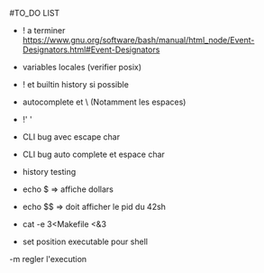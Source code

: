 
#TO_DO LIST

- ! a terminer
 https://www.gnu.org/software/bash/manual/html_node/Event-Designators.html#Event-Designators

- variables locales (verifier posix)
- ! et builtin history si possible
- autocomplete et \ (Notamment les espaces)
- !' '
- CLI bug avec escape char
- CLI bug auto complete et espace char
- history testing
- echo $ => affiche dollars
- echo $$ => doit afficher le pid du 42sh
- cat -e 3<Makefile <&3

- set position executable pour shell


-m regler l'execution

